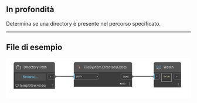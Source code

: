 ## In profondità
Determina se una directory è presente nel percorso specificato.
___
## File di esempio

![DirectoryExists](./DSCore.IO.FileSystem.DirectoryExists_img.jpg)

